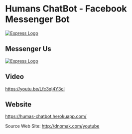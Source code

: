 # Humans ChatBot - Facebook Messenger Bot
[![Express Logo](http://yavuzz.com/humans-chatbot/messenger_code.jpg)](https://humas-chatbot.herokuapp.com/)

## Messenger Us
[![Express Logo](http://yavuzz.com/humans-chatbot/fb_connect.png)](https://m.me/825654834274575)

## Video
https://youtu.be/Lfc3ql4Y3cI

## Website
https://humas-chatbot.herokuapp.com/

Source Web Site: http://dnomak.com/youtube